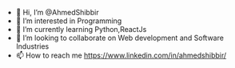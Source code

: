 - 👋 Hi, I’m @AhmedShibbir
- 👀 I’m interested in Programming
- 🌱 I’m currently learning Python,ReactJs
- 💞️ I’m looking to collaborate on Web development and Software Industries
- 📫 How to reach me https://www.linkedin.com/in/ahmedshibbir/

<!---
AhmedShibbir/AhmedShibbir is a ✨ special ✨ repository because its `README.md` (this file) appears on your GitHub profile.
You can click the Preview link to take a look at your changes.
--->
